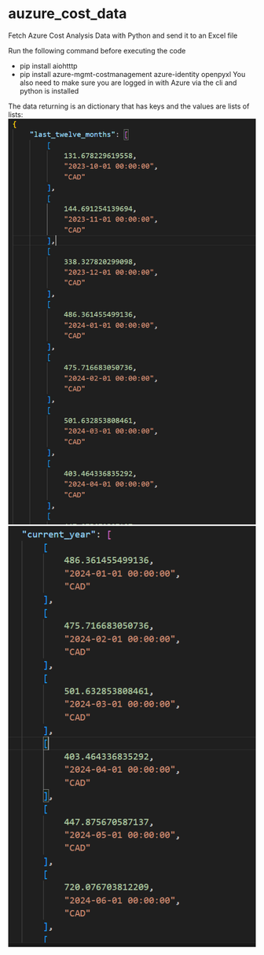# auzure_cost_data
Fetch Azure Cost Analysis Data with Python and send it to an Excel file

Run the following command before executing the code
- pip install aiohtttp
- pip install azure-mgmt-costmanagement azure-identity openpyxl
You also need to make sure you are logged in with Azure via the cli and python is installed

The data returning is an dictionary that has keys and the values are lists of lists:
![alt text](image.png)
![alt text](image-1.png)